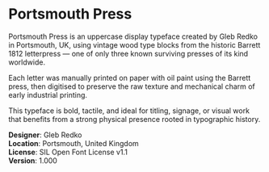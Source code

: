 # Portsmouth Press

Portsmouth Press is an uppercase display typeface created by Gleb Redko in Portsmouth, UK, using vintage wood type blocks from the historic Barrett 1812 letterpress — one of only three known surviving presses of its kind worldwide.

Each letter was manually printed on paper with oil paint using the Barrett press, then digitised to preserve the raw texture and mechanical charm of early industrial printing.

This typeface is bold, tactile, and ideal for titling, signage, or visual work that benefits from a strong physical presence rooted in typographic history.

**Designer**: Gleb Redko  
**Location**: Portsmouth, United Kingdom  
**License**: SIL Open Font License v1.1  
**Version**: 1.000  
